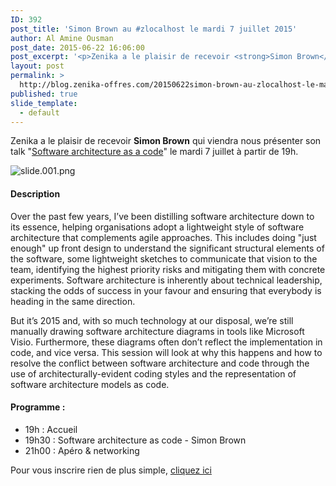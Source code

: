 ```yaml
---
ID: 392
post_title: 'Simon Brown au #zlocalhost le mardi 7 juillet 2015'
author: Al Amine Ousman
post_date: 2015-06-22 16:06:00
post_excerpt: '<p>Zenika a le plaisir de recevoir <strong>Simon Brown</strong> qui viendra nous présenter son talk "<a href="http://www.zenika.com/conference-software-as-code.html">Software architecture as a code</a>" le mardi 7 juillet à partir de 19h.</p> <p><img src="/public/Al/slide.001.png" alt="slide.001.png" style="display:block; margin:0 auto;" /></p>'
layout: post
permalink: >
  http://blog.zenika-offres.com/20150622simon-brown-au-zlocalhost-le-mardi-7-juillet-2015/
published: true
slide_template:
  - default
---
```

Zenika a le plaisir de recevoir <strong>Simon Brown</strong> qui viendra nous présenter son talk "<a href="http://www.zenika.com/conference-software-as-code.html">Software architecture as a code</a>" le mardi 7 juillet à partir de 19h.

<!--more-->

<img class=" aligncenter" src="/wp-content/uploads/2015/07/slide.001.png" alt="slide.001.png" />
<h4>Description</h4>
Over the past few years, I’ve been distilling software architecture down to its essence, helping organisations adopt a lightweight style of software architecture that complements agile approaches. This includes doing "just enough" up front design to understand the significant structural elements of the software, some lightweight sketches to communicate that vision to the team, identifying the highest priority risks and mitigating them with concrete experiments. Software architecture is inherently about technical leadership, stacking the odds of success in your favour and ensuring that everybody is heading in the same direction.

But it’s 2015 and, with so much technology at our disposal, we’re still manually drawing software architecture diagrams in tools like Microsoft Visio. Furthermore, these diagrams often don’t reflect the implementation in code, and vice versa. This session will look at why this happens and how to resolve the conflict between software architecture and code through the use of architecturally-evident coding styles and the representation of software architecture models as code.
<h4>Programme :</h4>
<ul>
	<li>19h : Accueil</li>
	<li>19h30 : Software architecture as code - Simon Brown</li>
	<li>21h00 : Apéro &amp; networking</li>
</ul>
Pour vous inscrire rien de plus simple, <a href="http://www.zenika.com/conference-software-as-code.html">cliquez ici</a>